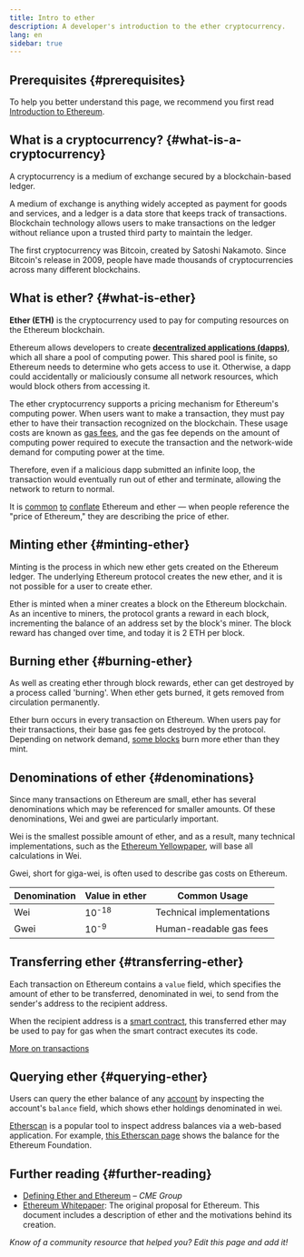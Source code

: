 ```yaml
---
title: Intro to ether
description: A developer's introduction to the ether cryptocurrency.
lang: en
sidebar: true
---
```


## Prerequisites {#prerequisites}

To help you better understand this page, we recommend you first read [Introduction to Ethereum](/developers/docs/intro-to-ethereum/).

## What is a cryptocurrency? {#what-is-a-cryptocurrency}

A cryptocurrency is a medium of exchange secured by a blockchain-based ledger.

A medium of exchange is anything widely accepted as payment for goods and services, and a ledger is a data store that keeps track of transactions. Blockchain technology allows users to make transactions on the ledger without reliance upon a trusted third party to maintain the ledger.

The first cryptocurrency was Bitcoin, created by Satoshi Nakamoto. Since Bitcoin's release in 2009, people have made thousands of cryptocurrencies across many different blockchains.

## What is ether? {#what-is-ether}

**Ether (ETH)** is the cryptocurrency used to pay for computing resources on the Ethereum blockchain.

Ethereum allows developers to create [**decentralized applications (dapps)**](/developers/docs/dapps), which all share a pool of computing power. This shared pool is finite, so Ethereum needs to determine who gets access to use it. Otherwise, a dapp could accidentally or maliciously consume all network resources, which would block others from accessing it.

The ether cryptocurrency supports a pricing mechanism for Ethereum's computing power. When users want to make a transaction, they must pay ether to have their transaction recognized on the blockchain. These usage costs are known as [gas fees](/developers/docs/gas/), and the gas fee depends on the amount of computing power required to execute the transaction and the network-wide demand for computing power at the time.

Therefore, even if a malicious dapp submitted an infinite loop, the transaction would eventually run out of ether and terminate, allowing the network to return to normal.

It is [common](https://www.reuters.com/article/us-crypto-currencies-lending-insight-idUSKBN25M0GP#:~:text=price%20of%20ethereum) [to](https://abcnews.go.com/Business/bitcoin-slumps-week-low-amid-renewed-worries-chinese/story?id=78399845#:~:text=cryptocurrencies%20including%20ethereum) [conflate](https://www.cnn.com/2021/03/14/tech/nft-art-buying/index.html#:~:text=price%20of%20ethereum) Ethereum and ether — when people reference the "price of Ethereum," they are describing the price of ether.

## Minting ether {#minting-ether}

Minting is the process in which new ether gets created on the Ethereum ledger. The underlying Ethereum protocol creates the new ether, and it is not possible for a user to create ether.

Ether is minted when a miner creates a block on the Ethereum blockchain. As an incentive to miners, the protocol grants a reward in each block, incrementing the balance of an address set by the block's miner. The block reward has changed over time, and today it is 2 ETH per block.

## Burning ether {#burning-ether}

As well as creating ether through block rewards, ether can get destroyed by a process called 'burning'. When ether gets burned, it gets removed from circulation permanently.

Ether burn occurs in every transaction on Ethereum. When users pay for their transactions, their base gas fee gets destroyed by the protocol. Depending on network demand, [some blocks](https://etherscan.io/block/12965263) burn more ether than they mint.

## Denominations of ether {#denominations}

Since many transactions on Ethereum are small, ether has several denominations which may be referenced for smaller amounts. Of these denominations, Wei and gwei are particularly important.

Wei is the smallest possible amount of ether, and as a result, many technical implementations, such as the [Ethereum Yellowpaper](https://ethereum.github.io/yellowpaper/paper.pdf), will base all calculations in Wei.

Gwei, short for giga-wei, is often used to describe gas costs on Ethereum.

| Denomination | Value in ether   | Common Usage              |
| ------------ | ---------------- | ------------------------- |
| Wei          | 10<sup>-18</sup> | Technical implementations |
| Gwei         | 10<sup>-9</sup>  | Human-readable gas fees   |

## Transferring ether {#transferring-ether}

Each transaction on Ethereum contains a `value` field, which specifies the amount of ether to be transferred, denominated in wei, to send from the sender's address to the recipient address.

When the recipient address is a [smart contract](/developers/docs/smart-contracts/), this transferred ether may be used to pay for gas when the smart contract executes its code.

[More on transactions](/developers/docs/transactions/)

## Querying ether {#querying-ether}

Users can query the ether balance of any [account](/developers/docs/accounts/) by inspecting the account's `balance` field, which shows ether holdings denominated in wei.

[Etherscan](https://etherscan.io) is a popular tool to inspect address balances via a web-based application. For example, [this Etherscan page](https://etherscan.io/address/0xde0b295669a9fd93d5f28d9ec85e40f4cb697bae) shows the balance for the Ethereum Foundation.

## Further reading {#further-reading}

- [Defining Ether and Ethereum](https://www.cmegroup.com/education/courses/introduction-to-ether/defining-ether-and-ethereum.html) – _CME Group_
- [Ethereum Whitepaper](/whitepaper/): The original proposal for Ethereum. This document includes a description of ether and the motivations behind its creation.

_Know of a community resource that helped you? Edit this page and add it!_
